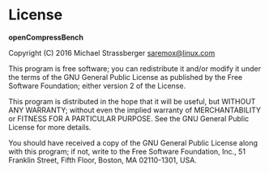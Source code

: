 # License
**openCompressBench**

Copyright (C) 2016 Michael Strassberger <saremox@linux.com>

This program is free software; you can redistribute it and/or
modify it under the terms of the GNU General Public License
as published by the Free Software Foundation; either version 2
of the License.

This program is distributed in the hope that it will be useful,
but WITHOUT ANY WARRANTY; without even the implied warranty of
MERCHANTABILITY or FITNESS FOR A PARTICULAR PURPOSE.  See the
GNU General Public License for more details.

You should have received a copy of the GNU General Public License
along with this program; if not, write to the Free Software
Foundation, Inc., 51 Franklin Street, Fifth Floor, Boston, MA  02110-1301, USA.
